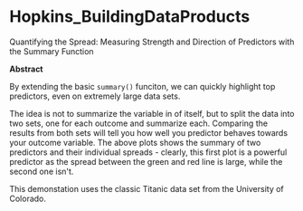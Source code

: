 # Hopkins_BuildingDataProducts
Quantifying the Spread: Measuring Strength and Direction of Predictors with the Summary Function

**Abstract**

By extending the basic ``summary()`` funciton, we can quickly highlight top predictors, even on extremely large data sets.

The idea is not to summarize the variable in of itself, but to split the data into two sets, one for each outcome and summarize each. Comparing the results from both sets will tell you how well you predictor behaves towards your outcome 
variable. The above plots shows the summary of two predictors and their individual spreads - clearly, this first plot is a powerful predictor as the spread between the green and red line is large, 
while the second one isn't.


This demonstation uses the classic Titanic data set from the University of Colorado.
